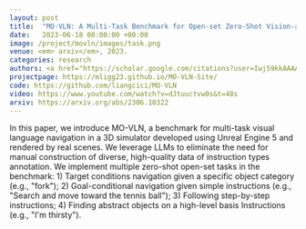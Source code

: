 ```yaml
---
layout: post
title:  "MO-VLN: A Multi-Task Benchmark for Open-set Zero-Shot Vision-and-Language Navigation"
date:   2023-06-18 00:00:00 +00:00
image: /project/movln/images/task.png
venue: <em> arxiv</em>, 2023.
categories: research
authors: <a href="https://scholar.google.com/citations?user=Iwj59kkAAAAJ">Xiwen Liang</a>*, Liang Ma*, <strong>Shanshan Guo</strong>, <a href="https://scholar.google.com/citations?hl=en&user=OEPMQEMAAAAJ">Jianhua Han</a>, <a href="https://xuhangcn.github.io/">Hang Xu</a>, Shikui Ma, <a href="https://lemondan.github.io/">Xiaodan Liang</a> (*equal contribution)
projectpage: https://mligg23.github.io/MO-VLN-Site/
code: https://github.com/liangcici/MO-VLN
video: https://www.youtube.com/watch?v=dJtuuctvw0s&t=48s
arxiv: https://arxiv.org/abs/2306.10322
---
```

In this paper, we introduce MO-VLN, a benchmark for multi-task visual language navigation in a 3D simulator developed using Unreal Engine 5 and rendered by real scenes. We leverage LLMs to eliminate the need for manual construction of diverse, high-quality data of instruction types
annotation. We implement multiple zero-shot open-set tasks in the benchmark: 1) Target conditions navigation given a specific object category (e.g., "fork"); 2) Goal-conditional navigation given simple instructions (e.g., "Search and move toward the tennis ball"); 3) Following step-by-step instructions; 4) Finding abstract objects on a high-level basis Instructions (e.g., "I'm thirsty").
